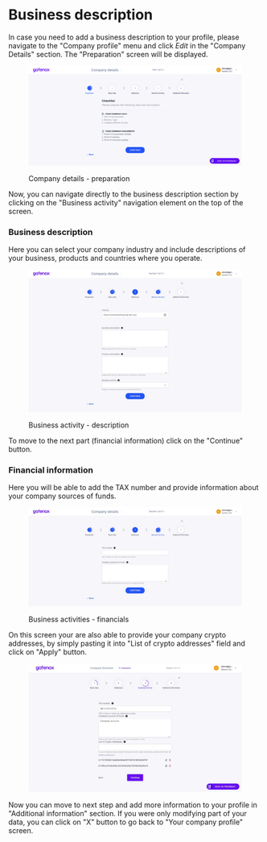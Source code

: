 # Business description

In case you need to add a business description to your profile, please navigate to the "Company profile" menu and click _Edit_ in the "Company Details" section. The "Preparation" screen will be displayed.

<figure><img src="../../../docs/Images/preparation.png" alt="Company details - preparation"><figcaption><p>Company details - preparation</p></figcaption></figure>

Now, you can navigate directly to the business description section by clicking on the "Business activity" navigation element on the top of the screen.

### Business description

Here you can select your company industry and include descriptions of your business, products and countries where you operate.

<figure><img src="../../../.gitbook/assets/business_activity_general.png" alt="Business activity - description"><figcaption><p>Business activity - description</p></figcaption></figure>

To move to the next part (financial information) click on the "Continue" button.

### Financial information

Here you will be able to add the TAX number and provide information about your company sources of funds.&#x20;

<figure><img src="../../../.gitbook/assets/business_activity_financials (1).png" alt=""><figcaption><p>Business activities - financials</p></figcaption></figure>

On this screen your are also able to provide your company crypto addresses, by simply pasting it into "List of crypto addresses" field and click on "Apply" button.

<figure><img src="../../../.gitbook/assets/business_activity_financials.png" alt=""><figcaption></figcaption></figure>

Now you can move to next step and add more information to your profile in "Additional information" section. If you were only modifying part of your data, you can click on "X" button to go back to "Your company profile" screen.
